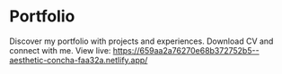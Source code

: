 # Portfolio
Discover my portfolio with projects and experiences. Download CV and connect with me. View live: https://659aa2a76270e68b372752b5--aesthetic-concha-faa32a.netlify.app/
